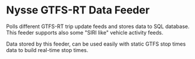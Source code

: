 # Nysse GTFS-RT Data Feeder

Polls different GTFS-RT trip update feeds and stores data to SQL database. This feeder supports also some "SIRI like" vehicle activity feeds.

Data stored by this feeder, can be used easily with static GTFS stop times data to build real-time stop times.
